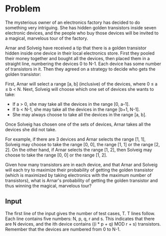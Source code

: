 # Problem

The mysterious owner of an electronics factory has decided to do something very intriguing. She has hidden golden transistors inside seven electronic devices, and the people who buy those devices will be invited to a magical, marvelous tour of the factory.

Arnar and Solveig have received a tip that there is a golden transistor hidden inside one device in their local electronics store. First they pooled their money together and bought all the devices, then placed them in a straight line, numbering the devices 0 to N-1. Each device has some number of transistors in it. Then they agreed on a strategy to decide who gets the golden transistor:

First, Arnar will select a range [a, b] (inclusive) of the devices, where 0 ≤ a ≤ b < N. Next, Solveig will choose which one set of devices she wants to take:

-  If a > 0, she may take all the devices in the range [0, a-1].
-  If b < N-1, she may take all the devices in the range [b+1, N-1].
-  She may always choose to take all the devices in the range [a, b].

Once Solveig has chosen one of the sets of devices, Arnar takes all the devices she did not take.

For example, if there are 3 devices and Arnar selects the range [1, 1], Solveig may choose to take the range [0, 0], the range [1, 1] or the range [2, 2]. On the other hand, if Arnar selects the range [1, 2], then Solveig may choose to take the range [0, 0] or the range [1, 2].

Given how many transistors are in each device, and that Arnar and Solveig will each try to maximize their probability of getting the golden transistor (which is maximized by taking electronics with the maximum number of transistors), what is Arnar's probability of getting the golden transistor and thus winning the magical, marvelous tour?

## Input

The first line of the input gives the number of test cases, T. T lines follow. Each line contains five numbers: N, p, q, r and s. This indicates that there are N devices, and the ith device contains ((i * p + q) MOD r + s) transistors. Remember that the devices are numbered from 0 to N-1.
